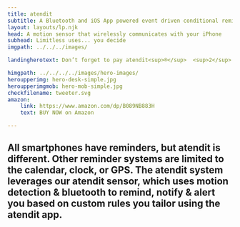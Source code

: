 ```yaml
---
title: atendit
subtitle: A Bluetooth and iOS App powered event driven conditional reminder, notification, and alert system.
layout: layouts/lp.njk
head: A motion sensor that wirelessly communicates with your iPhone
subhead: Limitless uses... you decide
imgpath: ../../../images/

landingherotext: Don’t forget to pay atendit<sup>®</sup>  <sup>2</sup> to your kids! atendit® can send you reminders to bring your child a snack after school or drop them off at football practice!

himgpath: ../../../../images/hero-images/
heroupperimg: hero-desk-simple.jpg
heroupperimgmob: hero-mob-simple.jpg
checkfilename: tweeter.svg
amazon:
    link: https://www.amazon.com/dp/B089NB883H
    text: BUY NOW on Amazon

---
```


## All smartphones have reminders, but atendit is different. Other reminder systems are limited to the calendar, clock, or GPS. The atendit system leverages our atendit sensor, which uses motion detection & bluetooth to remind, notify & alert you based on custom rules you tailor using the atendit app.